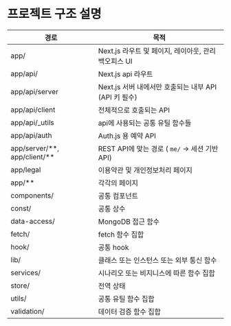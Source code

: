 # 프로젝트 구조 설명


| 경로                               | 목적                                     |
|----------------------------------|----------------------------------------|
| app/                             | Next.js 라우트 및 페이지, 레이아웃, 관리 백오피스 UI    |
| app/api/                         | Next.js api 라우트                        |
| app/api/server                   | Next.js 서버 내에서만 호출되는 내부 API (API 키 필수) |
| app/api/client                   | 전체적으로 호출되는 API                         |
| app/api/_utils                   | api에 사용되는 공통 유틸 함수들                    |
| app/api/auth                     | Auth.js 용 예약 API                       |
| app/server/\*\*, app/client/\*\* | REST API에 맞는 경로 ( `me/` -> 세션 기반 API)  |
| app/legal                        | 이용약관 및 개인정보처리 페이지                      |
| app/\*\*                         | 각각의 페이지 |
| components/                      | 공통 컴포넌트 |
| const/                           | 공통 상수 |
| data-access/                     | MongoDB 접근 함수 |
| fetch/                           | fetch 함수 집합|
| hook/                            | 공통 hook|
| lib/                             | 클래스 또는 인스턴스 또는 외부 통신 함수 |
| services/                        | 시나리오 또는 비지니스에 따른 함수 집합|
| store/                           | 전역 상태|
| utils/                           | 공통 유틸 함수 집합|
| validation/                      | 데이터 검증 함수 집합|

